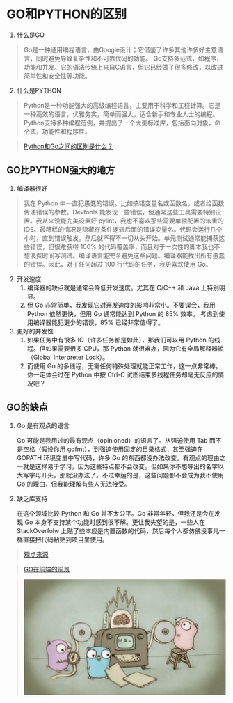 # GO和PYTHON的区别


1. 什么是GO
> Go是一种通用编程语言，由Google设计；它借鉴了许多其他许多好主意语言，同时避免导致复杂性和不可靠代码的功能。
  Go支持多范式，如程序，功能和并发。它的语法传统上来自C语言，但它已经做了很多修改，以改进简单性和安全性等功能。
  
2. 什么是PYTHON
> Python是一种功能强大的高级编程语言，主要用于科学和工程计算。它是一种高效的语言，优雅务实，简单而强大，适合新手和专业人士的编程。
  Python支持多种编程范例，并提出了一个大型标准库，包括面向对象，命令式，功能性和程序性。

> [Python和Go之间的区别是什么？](https://baijiahao.baidu.com/s?id=1625890390259516984&wfr=spider&for=pc)

## GO比PYTHON强大的地方
1. 编译器很好
>  我在 Python 中一直犯愚蠢的错误。比如搞错变量名或函数名，或者给函数传递错误的参数。Devtools 能发现一些错误，但通常这些工具需要特别设置。我从来没能完美设置好 pylint，我也不喜欢那些需要单独配置的笨重的 IDE。最糟糕的情况是隐藏在条件逻辑后面的错误变量名。代码会运行几个小时，直到错误触发。然后就不得不一切从头开始。单元测试通常能捕获这些错误，但很难获得 100% 的代码覆盖率，而且对于一次性的脚本我也不想浪费时间写测试。编译语言能完全避免这些问题。编译器能找出所有愚蠢的错误。因此，对于任何超过 100 行代码的任务，我更喜欢使用 Go。

2. 开发速度
    1. 编译器的缺点就是通常会降低开发速度。尤其在 C/C++ 和 Java 上特别明显。   
    2. 但 Go 非常简单，我发现它对开发速度的影响非常小。不要误会，我用 Python 依然更快，但用 Go 通常能达到 Python 的 85% 效率。
    考虑到使用编译器能犯更少的错误，85% 已经非常值得了。
3. 更好的并发性
    1.  如果任务中有很多 IO（许多任务都是如此），那我们可以用 Python 的线程。但如果需要很多 CPU，那 Python 就很难办，因为它有全局解释器锁（Global Interpreter Lock）。
    2.  而使用 Go 的多线程，无需任何特殊处理就能正常工作，这一点非常棒。你一定体会过在 Python 中按 Ctrl-C 试图结束多线程任务却毫无反应的情况吧？

## GO的缺点
1. Go 是有观点的语言

    Go 可能是我用过的最有观点（opinioned）的语言了。从强迫使用 Tab 而不是空格（假设你用 gofmt），到强迫使用固定的目录格式，甚至强迫在GOPATH 环境变量中写代码，许多 Go 的东西都没办法改变。有观点的理由之一就是这样易于学习，因为这些特点都不会改变。但如果你不想导出的名字以大写字母开头，那就没办法了。不过幸运的是，这些问题都不会成为我不使用 Go 的理由，但我能理解有些人无法接受。

2. 缺乏库支持

    在这个领域比较 Python 和 Go 并不太公平。Go 非常年轻，但我还是会在发现 Go 本身不支持某个功能时感到很不解。更让我失望的是，一些人在 StackOverfolw 上贴了些本应是内置函数的代码，然后每个人都仿佛没事儿一样直接把代码粘贴到项目里使用。
    
> [观点来源](https://www.jianshu.com/p/59c972dc070a)

> [GO在前端的前景](https://www.cnblogs.com/qiniu/p/10213162.html)

> ![hello](./image/gohello.jpg)

